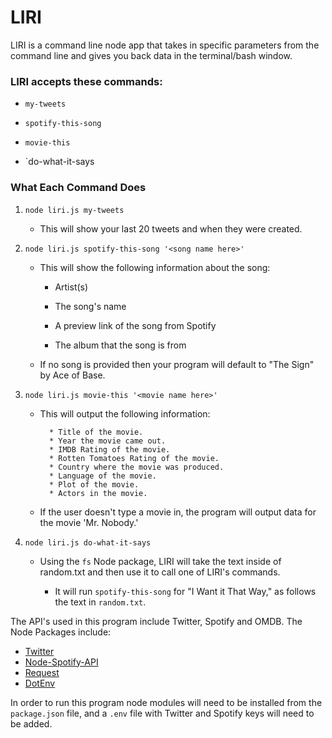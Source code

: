 # LIRI
 LIRI is a command line node app that takes in specific parameters from the command line and gives you back data in the terminal/bash window.

 ### LIRI accepts these commands:
* `my-tweets`

* `spotify-this-song`

* `movie-this`

* `do-what-it-says


### What Each Command Does

1. `node liri.js my-tweets`

   * This will show your last 20 tweets and when they were created.

2. `node liri.js spotify-this-song '<song name here>'`

   * This will show the following information about the song:
     
     * Artist(s)
     
     * The song's name
     
     * A preview link of the song from Spotify
     
     * The album that the song is from

   * If no song is provided then your program will default to "The Sign" by Ace of Base.
   
3. `node liri.js movie-this '<movie name here>'`

   * This will output the following information:

     ```
       * Title of the movie.
       * Year the movie came out.
       * IMDB Rating of the movie.
       * Rotten Tomatoes Rating of the movie.
       * Country where the movie was produced.
       * Language of the movie.
       * Plot of the movie.
       * Actors in the movie.
     ```

   * If the user doesn't type a movie in, the program will output data for the movie 'Mr. Nobody.'
     
4. `node liri.js do-what-it-says`
   
   * Using the `fs` Node package, LIRI will take the text inside of random.txt and then use it to call one of LIRI's commands.
     
     * It will run `spotify-this-song` for "I Want it That Way," as follows the text in `random.txt`.

     
     
The API's used in this program include Twitter, Spotify and OMDB.
The Node Packages include:
* [Twitter](https://www.npmjs.com/package/twitter)
* [Node-Spotify-API](https://www.npmjs.com/package/node-spotify-api)
* [Request](https://www.npmjs.com/package/request)
* [DotEnv](https://www.npmjs.com/package/dotenv)


In order to run this program node modules will need to be installed from the `package.json` file, and a `.env` file with Twitter and Spotify keys will need to be added.